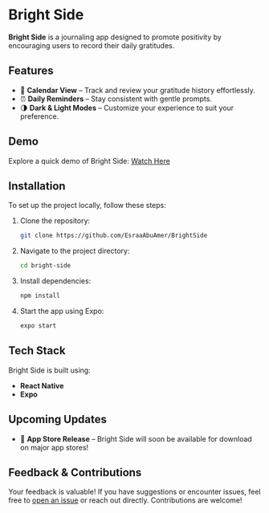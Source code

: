 # Bright Side  

**Bright Side** is a journaling app designed to promote positivity by encouraging users to record their daily gratitudes.  

## Features  
- 📅 **Calendar View** – Track and review your gratitude history effortlessly.  
- ⏰ **Daily Reminders** – Stay consistent with gentle prompts.  
- 🌗 **Dark & Light Modes** – Customize your experience to suit your preference.  

## Demo  
Explore a quick demo of Bright Side: [Watch Here](https://drive.google.com/file/d/1J_6qUTZvBNDZAATZfNCvOKnc37dPPdJZ/view?usp=sharing)  

## Installation  
To set up the project locally, follow these steps:  

1. Clone the repository:  
   ```bash
   git clone https://github.com/EsraaAbuAmer/BrightSide
   ```
2. Navigate to the project directory:  
   ```bash
   cd bright-side
   ```
3. Install dependencies:  
   ```bash
   npm install
   ```
4. Start the app using Expo:  
   ```bash
   expo start
   ```

## Tech Stack  
Bright Side is built using:  
- **React Native**  
- **Expo**  

## Upcoming Updates  
- 📲 **App Store Release** – Bright Side will soon be available for download on major app stores!  

## Feedback & Contributions  
Your feedback is valuable! If you have suggestions or encounter issues, feel free to [open an issue](https://github.com/EsraaAbuAmer/BrightSide/issues) or reach out directly. Contributions are welcome!  
